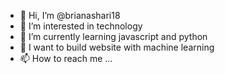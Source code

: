 - 👋 Hi, I’m @brianashari18
- 👀 I’m interested in technology
- 🌱 I’m currently learning javascript and python
- 💞️ I want to build website with machine learning
- 📫 How to reach me ...

<!---
brianashari18/brianashari18 is a ✨ special ✨ repository because its `README.md` (this file) appears on your GitHub profile.
You can click the Preview link to take a look at your changes.
--->
